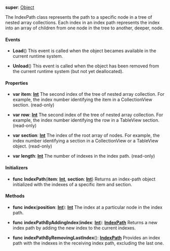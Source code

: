 **super**: [Object](Object.md)

The IndexPath class represents the path to a specific node in a tree of nested array collections. Each index in an index path represents the index into an array of children from one node in the tree to another, deeper, node.

#### Events

* **Load**()
This event is called when the object becames available in the current runtime system.

* **Unload**()
This event is called when the object has been removed from the current runtime system (but not yet deallocated).



#### Properties

* **var** **item**: **[Int](../gravity/types.md)**
The second index of the tree of nested array collection. For example, the index number identifying the item in a CollectionView section. \(read-only\)

* **var** **row**: **[Int](../gravity/types.md)**
The second index of the tree of nested array collection. For example, the index number identifying the row in a TableView section. \(read-only\)

* **var** **section**: **[Int](../gravity/types.md)**
The index of the root array of nodes. For example, the index number identifying a section in a CollectionView or a TableView object. \(read-only\)

* **var** **length**: **[Int](../gravity/types.md)**
The number of indexes in the index path. \(read-only\)



#### Initializers

* **func** **IndexPath**(**item**: <strong>[Int](../gravity/types.md)</strong>, **section**: <strong>[Int](../gravity/types.md)</strong>)
Returns an index-path object initialized with the indexes of a specific item and section.



#### Methods

* **func** **index**(**position**: <strong>[Int](../gravity/types.md)</strong>): <strong>[Int](../gravity/types.md)</strong> 
The index at a particular node in the index path.

* **func** **indexPathByAddingIndex**(**index**: <strong>[Int](../gravity/types.md)</strong>): <strong>[IndexPath](IndexPath.md)</strong> 
Returns a new index path by adding the new index to the current indexes.

* **func** **indexPathByRemovingLastIndex**(): <strong>[IndexPath](IndexPath.md)</strong> 
Provides an index path with the indexes in the receiving index path, excluding the last one.





